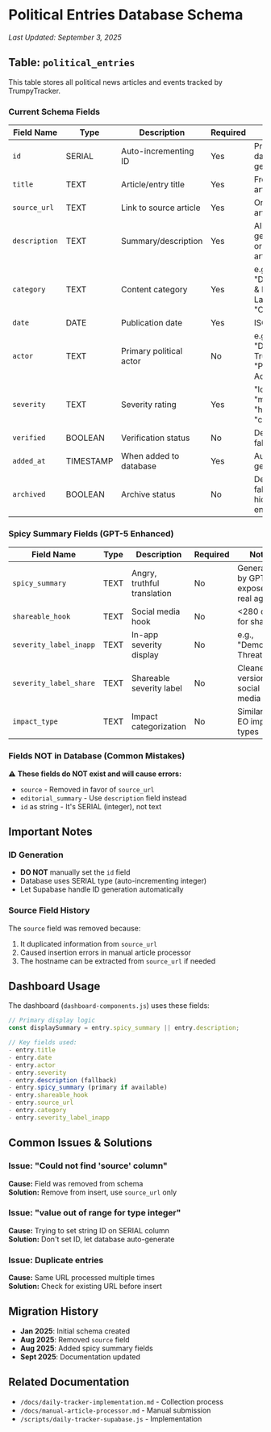 # Political Entries Database Schema
*Last Updated: September 3, 2025*

## Table: `political_entries`

This table stores all political news articles and events tracked by TrumpyTracker.

### Current Schema Fields

| Field Name | Type | Description | Required | Notes |
|------------|------|-------------|----------|-------|
| `id` | SERIAL | Auto-incrementing ID | Yes | Primary key, database-generated |
| `title` | TEXT | Article/entry title | Yes | From source article |
| `source_url` | TEXT | Link to source article | Yes | Original article URL |
| `description` | TEXT | Summary/description | Yes | AI-generated or from article |
| `category` | TEXT | Content category | Yes | e.g., "Democracy & Rule of Law", "Corruption" |
| `date` | DATE | Publication date | Yes | ISO format |
| `actor` | TEXT | Primary political actor | No | e.g., "Donald Trump", "Political Actor" |
| `severity` | TEXT | Severity rating | Yes | "low", "medium", "high", "critical" |
| `verified` | BOOLEAN | Verification status | No | Default: false |
| `added_at` | TIMESTAMP | When added to database | Yes | Auto-generated |
| `archived` | BOOLEAN | Archive status | No | Default: false, for hiding entries |

### Spicy Summary Fields (GPT-5 Enhanced)

| Field Name | Type | Description | Required | Notes |
|------------|------|-------------|----------|-------|
| `spicy_summary` | TEXT | Angry, truthful translation | No | Generated by GPT-5, exposes real agenda |
| `shareable_hook` | TEXT | Social media hook | No | <280 chars for sharing |
| `severity_label_inapp` | TEXT | In-app severity display | No | e.g., "Democracy Threat 🔴" |
| `severity_label_share` | TEXT | Shareable severity label | No | Cleaner version for social media |
| `impact_type` | TEXT | Impact categorization | No | Similar to EO impact types |

### Fields NOT in Database (Common Mistakes)

⚠️ **These fields do NOT exist and will cause errors:**
- `source` - Removed in favor of `source_url`
- `editorial_summary` - Use `description` field instead
- `id` as string - It's SERIAL (integer), not text

## Important Notes

### ID Generation
- **DO NOT** manually set the `id` field
- Database uses SERIAL type (auto-incrementing integer)
- Let Supabase handle ID generation automatically

### Source Field History
The `source` field was removed because:
1. It duplicated information from `source_url`
2. Caused insertion errors in manual article processor
3. The hostname can be extracted from `source_url` if needed

## Dashboard Usage

The dashboard (`dashboard-components.js`) uses these fields:

```javascript
// Primary display logic
const displaySummary = entry.spicy_summary || entry.description;

// Key fields used:
- entry.title
- entry.date
- entry.actor
- entry.severity
- entry.description (fallback)
- entry.spicy_summary (primary if available)
- entry.shareable_hook
- entry.source_url
- entry.category
- entry.severity_label_inapp
```

## Common Issues & Solutions

### Issue: "Could not find 'source' column"
**Cause:** Field was removed from schema  
**Solution:** Remove from insert, use `source_url` only

### Issue: "value out of range for type integer" 
**Cause:** Trying to set string ID on SERIAL column  
**Solution:** Don't set ID, let database auto-generate

### Issue: Duplicate entries
**Cause:** Same URL processed multiple times  
**Solution:** Check for existing URL before insert

## Migration History

- **Jan 2025**: Initial schema created
- **Aug 2025**: Removed `source` field
- **Aug 2025**: Added spicy summary fields
- **Sept 2025**: Documentation updated

## Related Documentation

- `/docs/daily-tracker-implementation.md` - Collection process
- `/docs/manual-article-processor.md` - Manual submission
- `/scripts/daily-tracker-supabase.js` - Implementation
